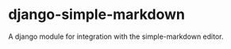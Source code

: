 django-simple-markdown
======================

A django module for integration with the simple-markdown editor.
